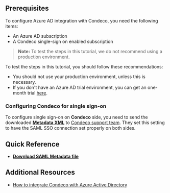 ## Prerequisites

To configure Azure AD integration with Condeco, you need the following items:

- An Azure AD subscription
- A Condeco single-sign on enabled subscription

> **Note:**
> To test the steps in this tutorial, we do not recommend using a production environment.

To test the steps in this tutorial, you should follow these recommendations:

- You should not use your production environment, unless this is necessary.
- If you don't have an Azure AD trial environment, you can get an one-month trial [here](https://azure.microsoft.com/pricing/free-trial/).

### Configuring Condeco for single sign-on

To configure single sign-on on **Condeco** side, you need to send the downloaded **[Metadata XML](%metadata:metadataDownloadUrl%)** to [Condeco support team](mailTo:supportna@condecosoftware.com). They set this setting to have the SAML SSO connection set properly on both sides.


## Quick Reference

* **[Download SAML Metadata file](%metadata:metadataDownloadUrl%)**

## Additional Resources

* [How to integrate Condeco with Azure Active Directory](https://docs.microsoft.com/azure/active-directory/active-directory-saas-condeco-tutorial)
